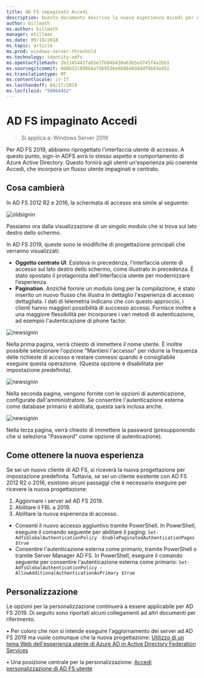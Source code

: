 ```yaml
---
title: AD FS impaginato Accedi
description: Questo documento descrive la nuova esperienza Accedi per AD FS 2019.
author: billmath
ms.author: billmath
manager: mtillman
ms.date: 09/19/2018
ms.topic: article
ms.prod: windows-server-threshold
ms.technology: identity-adfs
ms.openlocfilehash: 2b11454427a65e37604b430a63b5ed745f4a2bb1
ms.sourcegitcommit: 0d0b32c8986ba7db9536e0b8648d4ddf9b03e452
ms.translationtype: MT
ms.contentlocale: it-IT
ms.lasthandoff: 04/17/2019
ms.locfileid: "59864452"
---
```

# <a name="ad-fs-paginated-sign-in"></a>AD FS impaginato Accedi

>Si applica a: Windows Server 2019

Per AD FS 2019, abbiamo riprogettato l'interfaccia utente di accesso.  A questo punto, sign-in ADFS avrà lo stesso aspetto e comportamento di Azure Active Directory.  Questo fornirà agli utenti un'esperienza più coerente Accedi, che incorpora un flusso utente impaginati e centrato. 

## <a name="whats-changing"></a>Cosa cambierà
In AD FS 2012 R2 e 2016, la schermata di accesso era simile al seguente:

![oldsignin](media/AD-FS-paginated-sign-in/signin1.png)

Passiamo ora dalla visualizzazione di un singolo modulo che si trova sul lato destro dello schermo.

In AD FS 2019, queste sono le modifiche di progettazione principali che verranno visualizzati:


- **Oggetto centrato UI**. Esisteva in precedenza, l'interfaccia utente di accesso sul lato destro dello schermo, come illustrato in precedenza. È stato spostato il protagonista dell'interfaccia utente per modernizzare l'esperienza.
- **Pagination**. Anziché fornire un modulo long per la compilazione, è stato inserito un nuovo flusso che illustra in dettaglio l'esperienza di accesso dettagliata. I dati di telemetria indicano che con questo approccio, i clienti hanno maggiori possibilità di successo accessi. Fornisce inoltre a una maggiore flessibilità per incorporare i vari metodi di autenticazione, ad esempio l'autenticazione di phone factor. 

![newsignin](media/AD-FS-paginated-sign-in/signin2.png)

Nella prima pagina, verrà chiesto di immettere il nome utente. È inoltre possibile selezionare l'opzione "Mantieni l'accesso" per ridurre la frequenza delle richieste di accesso e restare connessi quando è consigliabile eseguire questa operazione. (Questa opzione è disabilitata per impostazione predefinita).

![newsignin](media/AD-FS-paginated-sign-in/signin3.png)

Nella seconda pagina, vengono fornite con le opzioni di autenticazione, configurate dall'amministratore. Se consentire l'autenticazione esterna come database primario è abilitata, questa sarà inclusa anche.

![newsignin](media/AD-FS-paginated-sign-in/signin4.png)

Nella terza pagina, verrà chiesto di immettere la password (presupponendo che si seleziona "Password" come opzione di autenticazione). 

## <a name="how-to-get-the-new-experience"></a>Come ottenere la nuova esperienza
Se sei un nuovo cliente di AD FS, si riceverà la nuova progettazione per impostazione predefinita. Tuttavia, se sei un cliente esistente con AD FS 2012 R2 o 2016, esistono alcuni passaggi che è necessario eseguire per ricevere la nuova progettazione: 

1. Aggiornare i server ad AD FS 2019. 
2.  Abilitare il FBL a 2019.
3.  Abilitare la nuova esperienza di accesso.
- Consenti il nuovo accesso aggiuntivo tramite PowerShell. In PowerShell, eseguire il comando seguente per abilitare il paging: ``Set-AdfsGlobalAuthenticationPolicy -EnablePaginatedAuthenticationPages $true``
- Consentire l'autenticazione esterna come primario, tramite PowerShell o tramite Server Manager AD FS. In PowerShell, eseguire il comando seguente per consentire l'autenticazione esterna come primario: ``Set-AdfsGlobalAuthenticationPolicy -AllowAdditionalAuthenticationAsPrimary $true``

## <a name="customization"></a>Personalizzazione
Le opzioni per la personalizzazione continuerà a essere applicabile per AD FS 2019. Di seguito sono riportati alcuni collegamenti ad altri documenti per riferimento. 

• Per coloro che non si intende eseguire l'aggiornamento dei server ad AD FS 2019 ma vuole comunque che la nuova progettazione: [Utilizzo di un tema Web dell'esperienza utente di Azure AD in Active Directory Federation Services](azure-ux-web-theme-in-ad-fs.md)

• Una posizione centrale per la personalizzazione: [Accedi personalizzazione di AD FS utente](ad-fs-user-sign-in-customization.md)
